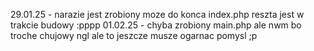29.01.25 - narazie jest zrobiony moze do konca index.php reszta jest w trakcie budowy :pppp
01.02.25 - chyba zrobiony main.php ale nwm bo troche chujowy ngl ale to jeszcze musze ogarnac pomysl ;p